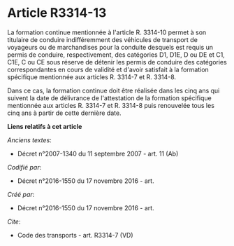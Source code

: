 # Article R3314-13

La formation continue mentionnée à l'article R. 3314-10 permet à son titulaire de conduire indifféremment des véhicules de
transport de voyageurs ou de marchandises pour la conduite desquels est requis un permis de conduire, respectivement, des
catégories D1, D1E, D ou DE et C1, C1E, C ou CE sous réserve de détenir les permis de conduire des catégories correspondantes
en cours de validité et d'avoir satisfait à la formation spécifique mentionnée aux articles R. 3314-7 et R. 3314-8. 

Dans ce cas, la formation continue doit être réalisée dans les cinq ans qui suivent la date de délivrance de l'attestation de
la formation spécifique mentionnée aux articles R. 3314-7 et R. 3314-8 puis renouvelée tous les cinq ans à partir de cette
dernière date.

**Liens relatifs à cet article**

_Anciens textes_:

  - Décret n°2007-1340 du 11 septembre 2007 - art. 11 (Ab)

_Codifié par_:

  - Décret n°2016-1550 du 17 novembre 2016 - art.

_Créé par_:

  - Décret n°2016-1550 du 17 novembre 2016 - art.

_Cite_:

  - Code des transports - art. R3314-7 (VD)
